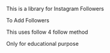 This is a library for Instagram Followers

To Add Followers

This uses follow 4 follow method

Only for educational purpose